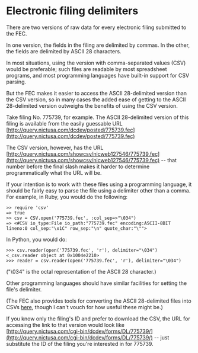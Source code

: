 Electronic filing delimiters
==========

There are two versions of raw data for every electronic filing submitted to the FEC.

In one version, the fields in the filing are delimited by commas. In the other, the fields are delimited by ASCII 28 characters.

In most situations, using the version with comma-separated values (CSV) would be preferable; such files are readable by most spreadsheet programs, and most programming languages have built-in support for CSV parsing.

But the FEC makes it easier to access the ASCII 28-delimited version than the CSV version, so in many cases the added ease of getting to the ASCII 28-delimited version outweighs the benefits of using the CSV version.

Take filing No. 775739, for example. The ASCII 28-delimited version of this filing is available from the easily guessable URL [http://query.nictusa.com/dcdev/posted/775739.fec](http://query.nictusa.com/dcdev/posted/775739.fec)

The CSV version, however, has the URL [http://query.nictusa.com/showcsv/nicweb127546/775739.fec](http://query.nictusa.com/showcsv/nicweb127546/775739.fec) -- that number before the final slash makes it harder to determine programmatically what the URL will be.

If your intention is to work with these files using a programming language, it should be fairly easy to parse the file using a delimiter other than a comma. For example, in Ruby, you would do the following:

    >> require 'csv'
    => true
    >> csv = CSV.open('775739.fec', :col_sep=>"\034")
    => <#CSV io_type:File io_path:"775739.fec" encoding:ASCII-8BIT lineno:0 col_sep:"\x1C" row_sep:"\n" quote_char:"\"">

In Python, you would do:

    >>> csv.reader(open('775739.fec', 'r'), delimiter="\034")
    <_csv.reader object at 0x1004e2210>
    >>> reader = csv.reader(open('775739.fec', 'r'), delimiter="\034")

("\034" is the octal representation of the ASCII 28 character.)

Other programming languages should have similar facilities for setting the file's delimiter.

(The FEC also provides tools for converting the ASCII 28-delimited files into CSVs [here](http://www.fec.gov/support/DataConversionTools.shtml), though I can't vouch for how useful these might be.)

If you know only the filing's ID and prefer to download the CSV, the URL for accessing the link to that version would look like [http://query.nictusa.com/cgi-bin/dcdev/forms/DL/775739/](http://query.nictusa.com/cgi-bin/dcdev/forms/DL/775739/) -- just substitute the ID of the filing you're interested in for 775739.
